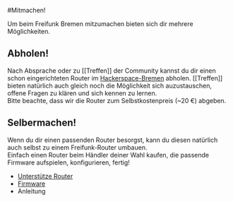 #Mitmachen!

Um beim Freifunk Bremen mitzumachen bieten sich dir mehrere Möglichkeiten.

## **Abholen!**  
Nach Absprache oder zu [[Treffen]] der Community kannst du dir einen schon eingerichteten Router im [Hackerspace-Bremen](https://www.hackerspace-bremen.de) abholen. 
[[Treffen]] bieten natürlich auch gleich noch die Möglichkeit sich auzustauschen, offene Fragen zu klären und sich kennen zu lernen.  
Bitte beachte, dass wir die Router zum Selbstkostenpreis (~20 €) abgeben.  


## **Selbermachen!**  
Wenn du dir einen passenden Router besorgst, kann du diesen natürlich auch selbst zu einem Freifunk-Router umbauen.  
Einfach einen Router beim Händler deiner Wahl kaufen, die passende Firmware aufspielen, konfigurieren, fertig!

* [Unterstütze Router](http://wiki.bremen.freifunk.net/Unterstuetzte-Router)
* [Firmware](http://downloads.bremen.freifunk.net)
* Anleitung